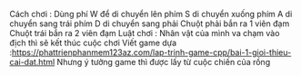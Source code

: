 Cách chơi :
Dùng phí W để di chuyển lên 
phím S di chuyển xuống
phím A di chuyển sang trái
phím D di chuyển sang phải
Chuột phải bắn ra 1 viên đạm
Chuột trái bắn ra 2 viên đạm
Luật chơi :
Nhân vật của mình va chạm vào địch thì sẽ kết thúc cuộc chơi 
Viết game dựa :https://phattrienphanmem123az.com/lap-trinh-game-cpp/bai-1-gioi-thieu-cai-dat.html
Nhưng ý tưởng game thì được lấy từ cuộc chiến của rồng
